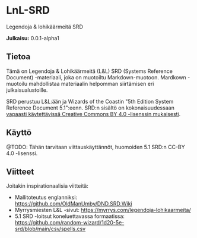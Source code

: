 # LnL-SRD

Legendoja &amp; lohikäärmeitä SRD

**Julkaisu:** 0.0.1-alpha1

## Tietoa

Tämä on Legendoja & Lohikäärmeitä (L&L) SRD (Systems Reference Document) -materiaali, joka on muotoiltu Markdown-muotoon. 
Mardkown -muotoilu mahdollistaa materiaalin helpomman siirtämisen eri julkaisualustoille.

SRD perustuu L&L:ään ja Wizards of the Coastin "5th Edition System Reference Document 5.1":eenn. SRD:n sisältö on kokonaisuudessaan [vapaasti käytettävissä Creative Commons BY 4.0 -lisenssin mukaisesti](LICENSE.md).

## Käyttö

@TODO: Tähän tarvitaan viittauskäyttännöt, huomoiden 5.1 SRD:n CC-BY 4.0 -lisenssi.

## Viitteet

Joitakin inspirationaalisia viitteitä:
- Mallitoteutus englanniksi: https://github.com/OldManUmby/DND.SRD.Wiki
- Myrrysmiesten L&L -sivut: https://myrrys.com/legendoja-lohikaarmeita/
- 5.1 SRD -loitsut koneluettavassa formaatissa: https://github.com/random-wizard/1d20-5e-srd/blob/main/csv/spells.csv